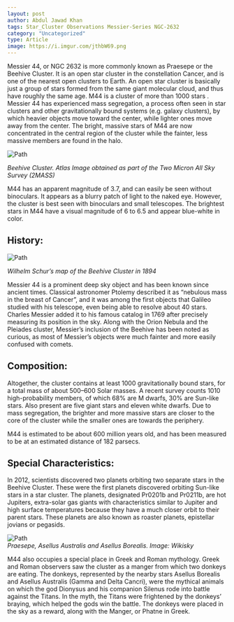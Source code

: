 ```yaml
---
layout: post
author: Abdul Jawad Khan
tags: Star_Cluster Observations Messier-Series NGC-2632
category: "Uncategorized"
type: Article
image: https://i.imgur.com/jthbW69.png
---
```


Messier 44, or NGC 2632 is more commonly known as Praesepe or the Beehive Cluster. It is an open star cluster in the constellation Cancer, and is one of the nearest open clusters to Earth. An open star cluster is basically just a group of stars formed from the same giant molecular cloud, and thus have roughly the same age. M44 is a cluster of more than 1000 stars . Messier 44 has experienced mass segregation, a process often seen in star clusters and other gravitationally bound systems (e.g. galaxy clusters), by which heavier objects move toward the center, while lighter ones move away from the center. The bright, massive stars of M44 are now concentrated in the central region of the cluster while the fainter, less massive members are found in the halo.

![Path](https://i.imgur.com/FRGG6LX.jpg)

*Beehive Cluster. Atlas Image obtained as part of the Two Micron All Sky Survey (2MASS)*

M44 has an apparent magnitude of 3.7, and can easily be seen without binoculars. It appears as a blurry patch of light to the naked eye. However, the cluster is best seen with binoculars and small telescopes. The brightest stars in M44 have a visual magnitude of 6 to 6.5 and appear blue-white in color.

## History:

![Path](https://i.imgur.com/tF15HHk.jpg)

*Wilhelm Schur’s map of the Beehive Cluster in 1894*

Messier 44 is a prominent deep sky object and has been known since ancient times. Classical astronomer Ptolemy described it as “nebulous mass in the breast of Cancer”, and it was among the first objects that Galileo studied with his telescope, even being able to resolve about 40 stars. Charles Messier added it to his famous catalog in 1769 after precisely measuring its position in the sky. Along with the Orion Nebula and the Pleiades cluster, Messier’s inclusion of the Beehive has been noted as curious, as most of Messier’s objects were much fainter and more easily confused with comets.

## Composition:

Altogether, the cluster contains at least 1000 gravitationally bound stars, for a total mass of about 500–600 Solar masses. A recent survey counts 1010 high-probability members, of which 68% are M dwarfs, 30% are Sun-like stars. Also present are five giant stars and eleven white dwarfs. Due to mass segregation, the brighter and more massive stars are closer to the core of the cluster while the smaller ones are towards the periphery.

M44 is estimated to be about 600 million years old, and has been measured to be at an estimated distance of 182 parsecs.

## Special Characteristics:

In 2012, scientists discovered two planets orbiting two separate stars in the Beehive Cluster. These were the first planets discovered orbiting Sun-like stars in a star cluster. The planets, designated Pr0201b and Pr0211b, are hot Jupiters, extra-solar gas giants with characteristics similar to Jupiter and high surface temperatures because they have a much closer orbit to their parent stars. These planets are also known as roaster planets, epistellar jovians or pegasids.

![Path](https://i.imgur.com/cW3BxxB.jpg)
\
*Praesepe, Asellus Australis and Asellus Borealis. Image: Wikisky*

M44 also occupies a special place in Greek and Roman mythology. Greek and Roman observers saw the cluster as a manger from which two donkeys are eating. The donkeys, represented by the nearby stars Asellus Borealis and Asellus Australis (Gamma and Delta Cancri), were the mythical animals on which the god Dionysus and his companion Silenus rode into battle against the Titans. In the myth, the Titans were frightened by the donkeys’ braying, which helped the gods win the battle. The donkeys were placed in the sky as a reward, along with the Manger, or Phatne in Greek.
